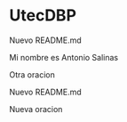# UtecDBP
Nuevo README.md

Mi nombre es Antonio Salinas

Otra oracion
 

Nuevo README.md

Nueva oracion

